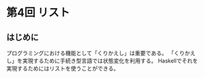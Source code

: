 第4回 リスト
============

はじめに
--------

プログラミングにおける機能として「くりかえし」は重要である。
「くりかえし」を実現するために手続き型言語では状態変化を利用する。
Haskellでそれを実現するためにはリストを使うことができる。

